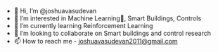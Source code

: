 - 👋 Hi, I’m @joshuavasudevan
- 👀 I’m interested in Machine Learning👾, Smart Buildings, Controls
- 🌱 I’m currently learning Reinforcement Learning
- 💞️ I’m looking to collaborate on Smart buildings and control research
- 📫 How to reach me - joshuavasudevan2011@gmail.com

<!---
joshuavasudevan/joshuavasudevan is a ✨ special ✨ repository because its `README.md` (this file) appears on your GitHub profile.
You can click the Preview link to take a look at your changes.
--->
